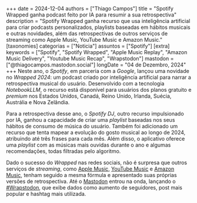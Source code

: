 +++
date = 2024-12-04
authors = ["Thiago Campos"]
title = "Spotify Wrapped ganha podcast feito por IA para resumir a sua retrospectiva"
description = "Spotify Wrapped ganha recurso que usa inteligência artificial para criar podcasts personalizados, playlists baseadas em hábitos musicais e outras novidades, além das retrospectivas de outros serviços de streaming como Apple Music, YouTube Music e Amazon Music." 
[taxonomies]
categorias = ["Noticia"]
assuntos = ["Spotify"]
[extra]
keywords = ["Spotify", "Spotify Wrapped", "Apple Music Replay", "Amazon Music Delivery", "Youtube Music Recap", "Wrapstodon"]
mastodon = ["@thiagocampos.mastodon.social"]
longDate = "04 de Dezembro, 2024"
+++
Neste ano, o *Spotify*, em parceria com a *Google*, lançou uma novidade no *Wrapped 2024*: um podcast criado por inteligência artificial para narrar a retrospectiva musical do usuário. Desenvolvido com a tecnologia *NotebookLLM*, o recurso está disponível para usuários dos planos gratuito e *premium* nos Estados Unidos, Canadá, Reino Unido, Irlanda, Suécia, Austrália e Nova Zelândia.

Para a retrospectiva desse ano, o *Spotify DJ*, outro recurso impulsionado por IA, ganhou a capacidade de criar uma *playlist* baseadas nos seus hábitos de consumo de música do usuário. Também foi adicionado um recurso que tenta mapear a evolução do gosto musical ao longo de 2024, atribuindo até três frases para cada mês. Além disso, o aplicativo oferece uma *playlist* com as músicas mais ouvidas durante o ano e algumas recomendações, todas filtradas pelo algoritmo.

Dado o sucesso do *Wrapped* nas redes sociais, não é surpresa que outros serviços de *streaming*, como [Apple Music](https://music.apple.com/us/replay), [YouTube Music](https://blog.youtube/news-and-events/2024-music-recap-youtube/) e [Amazon Music](https://www.aboutamazon.com/news/entertainment/amazon-music-recap-delivered-2024-songs-artists-podcasts), tenham seguido a mesma fórmula e apresentado suas próprias versões de retrospectiva. Até o [Mastodon](https://joinmastodon.org/) entrou na onda, lançando o [\#Wrapstodon](https://mastodon.social/tags/Wrapstodon), que exibe dados como aumento de seguidores, post mais popular e hashtag mais utilizada.
